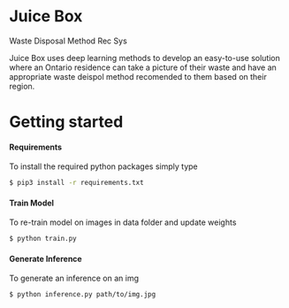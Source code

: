 # Juice Box
Waste Disposal Method Rec Sys

Juice Box uses deep learning methods to develop an easy-to-use solution where an Ontario residence can take a picture of their waste and have an appropriate waste deispol method recomended to them based on their region.


# Getting started

#### Requirements 

To install the required python packages simply type
```bash
$ pip3 install -r requirements.txt
```

#### Train Model 

To re-train model on images in data folder and update weights
```bash
$ python train.py
```

#### Generate Inference 

To generate an inference on an img
```bash
$ python inference.py path/to/img.jpg
```
